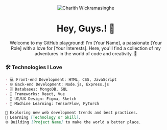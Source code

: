 <p align="center">
  <img src="https://your-image-url-here" alt="Charith Wickramasinghe">
</p>

<h1 align="center">Hey, Guys.! 👋</h1>

<p align="center">
  Welcome to my GitHub playground! I'm [Your Name], a passionate [Your Role] with a love for [Your Interests]. Here, you'll find a collection of my adventures in the world of code and creativity. 🚀
</p>

### 🛠️ Technologies I Love

```markdown
- 💻 Front-end Development: HTML, CSS, JavaScript
- 🌐 Back-end Development: Node.js, Express.js
- 🗄️ Databases: MongoDB, SQL
- 🚀 Frameworks: React, Vue
- 🎨 UI/UX Design: Figma, Sketch
- 🤖 Machine Learning: TensorFlow, PyTorch

🔭 Exploring new web development trends and best practices.
📘 Learning [Technology or Skill].
🌐 Building [Project Name] to make the world a better place.

